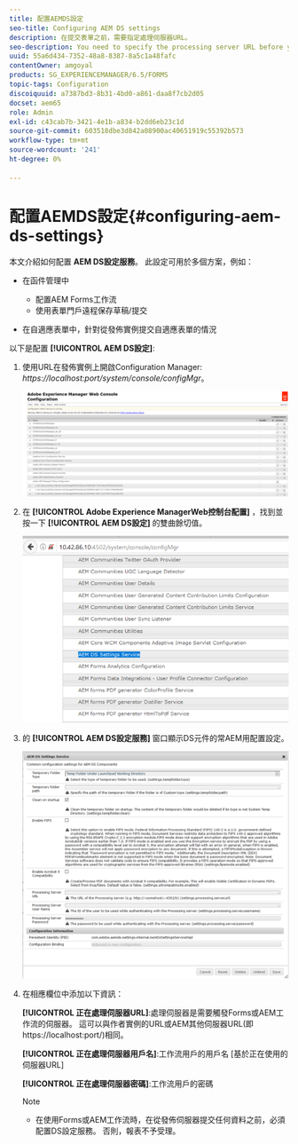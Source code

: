 ```yaml
---
title: 配置AEMDS設定
seo-title: Configuring AEM DS settings
description: 在提交表單之前，需要指定處理伺服器URL。
seo-description: You need to specify the processing server URL before you submit a form.
uuid: 55a6d434-7352-48a8-8387-8a5c1a48fafc
contentOwner: amgoyal
products: SG_EXPERIENCEMANAGER/6.5/FORMS
topic-tags: Configuration
discoiquuid: a7387bd3-8b31-4bd0-a861-daa8f7cb2d05
docset: aem65
role: Admin
exl-id: c43cab7b-3421-4e1b-a834-b2dd6eb23c1d
source-git-commit: 603518dbe3d842a08900ac40651919c55392b573
workflow-type: tm+mt
source-wordcount: '241'
ht-degree: 0%

---
```


# 配置AEMDS設定{#configuring-aem-ds-settings}

本文介紹如何配置 **AEM DS設定服務**。 此設定可用於多個方案，例如：

* 在函件管理中

   * 配置AEM Forms工作流
   * 使用表單門戶遠程保存草稿/提交

* 在自適應表單中，針對從發佈實例提交自適應表單的情況

以下是配置 **[!UICONTROL AEM DS設定]**:

1. 使用URL在發佈實例上開啟Configuration Manager:\
   *https://localhost:port/system/console/configMgr*。

   ![Web控AEM制台配置](assets/web_configuration_console_new.png)

1. 在 **[!UICONTROL Adobe Experience ManagerWeb控制台配置]** ，找到並按一下 **[!UICONTROL AEM DS設定]** 的雙曲餘切值。

   ![DS設定](assets/ds_settings_new.png)

1. 的 **[!UICONTROL AEM DS設定服務]** 窗口顯示DS元件的常AEM用配置設定。

   ![DS設定服務](assets/ds_settings_service_new.png)

1. 在相應欄位中添加以下資訊：

   **[!UICONTROL 正在處理伺服器URL]**:處理伺服器是需要觸發Forms或AEM工作流的伺服器。 這可以與作者實例的URL或AEM其他伺服器URL(即https://localhost:port/)相同。

   **[!UICONTROL 正在處理伺服器用戶名]**:工作流用戶的用戶名 [基於正在使用的伺服器URL]

   **[!UICONTROL 正在處理伺服器密碼]**:工作流用戶的密碼

   >[!NOTE]
   >
   >
   >    
   >    
   >    * 在使用Forms或AEM工作流時，在從發佈伺服器提交任何資料之前，必須配置DS設定服務。 否則，報表不予受理。


